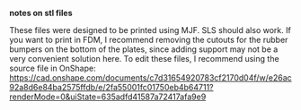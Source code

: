 **notes on stl files**

These files were designed to be printed using MJF. SLS should also work.
If you want to print in FDM, I recommend removing the cutouts for the rubber bumpers on the bottom of the plates, since adding support may not be a very convenient solution here.
To edit these files, I recommend using the source file in OnShape: 
https://cad.onshape.com/documents/c7d31654920783cf2170d04f/w/e26ac92a8d6e84ba2575ffdb/e/2fa55001fc01750eb4b64711?renderMode=0&uiState=635adfd41587a72417afa9e9
